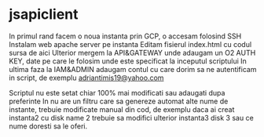 # jsapiclient


In primul rand facem o noua instanta prin GCP, o accesam folosind SSH
Instalam web apache server pe instanta
Editam fisierul index.html cu codul sursa de aici
Ulterior mergem la API&GATEWAY unde adaugam un O2 AUTH KEY, date pe care le folosim unde este specificat la inceputul scriptului
In ultima faza la IAM&ADMIN adaugam contul cu care dorim sa ne autentificam in script, de exemplu adriantimis19@yahoo.com

Scriptul nu este setat chiar 100% mai modificati sau adaugati dupa preferinte
In nu are un filtru care sa genereze automat alte nume de instante, trebuie modificate manual din cod, de exemplu daca ai creat instanta2 cu disk name 2 trebuie sa modifici ulterior instanta3 disk 3 sau ce nume doresti sa le oferi.
